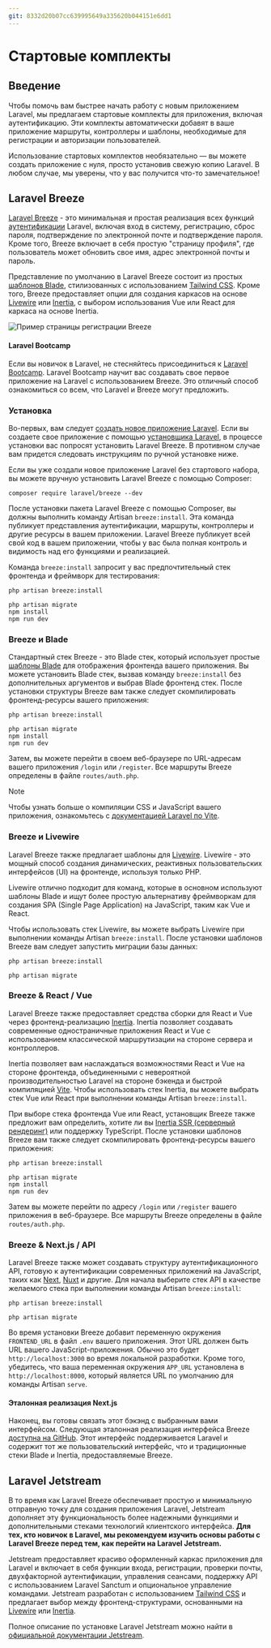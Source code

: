 ```yaml
---
git: 8332d20b07cc639995649a335620b044151e6dd1
---
```


# Стартовые комплекты

<a name="introduction"></a>
## Введение

Чтобы помочь вам быстрее начать работу с новым приложением Laravel, мы предлагаем стартовые комплекты для приложения, включая аутентификацию. Эти комплекты автоматически добавят в ваше приложение маршруты, контроллеры и шаблоны, необходимые для регистрации и авторизации пользователей.

Использование стартовых комплектов необязательно — вы можете создать приложение с нуля, просто установив свежую копию Laravel. В любом случае, мы уверены, что у вас получится что-то замечательное!

<a name="laravel-breeze"></a>
## Laravel Breeze

[Laravel Breeze](https://github.com/laravel/breeze) - это минимальная и простая реализация всех функций [аутентификации](/docs/{{version}}/authentication) Laravel, включая вход в систему, регистрацию, сброс пароля, подтверждение по электронной почте и подтверждение пароля. Кроме того, Breeze включает в себя простую "страницу профиля", где пользователь может обновить свое имя, адрес электронной почты и пароль.

Представление по умолчанию в Laravel Breeze состоит из простых [шаблонов Blade](/docs/{{version}}/blade), стилизованных с использованием [Tailwind CSS](https://tailwindcss.com). Кроме того, Breeze предоставляет опции для создания каркасов на основе [Livewire](https://livewire.laravel.com) или [Inertia](https://inertiajs.com), с выбором использования Vue или React для каркаса на основе Inertia.

![Пример страницы регистрации Breeze](https://laravel.com/img/docs/breeze-register.png)

#### Laravel Bootcamp

Если вы новичок в Laravel, не стесняйтесь присоединиться к [Laravel Bootcamp](https://bootcamp.laravel.com). Laravel Bootcamp научит вас создавать свое первое приложение на Laravel с использованием Breeze. Это отличный способ ознакомиться со всем, что Laravel и Breeze могут предложить.

<a name="laravel-breeze-installation"></a>
### Установка

Во-первых, вам следует [создать новое приложение Laravel](/docs/{{version}}/installation). Если вы создаете свое приложение с помощью [установщика Laravel](/docs/{{version}}/installation#creating-a-laravel-project), в процессе установки вас попросят установить Laravel Breeze. В противном случае вам придется следовать инструкциям по ручной установке ниже.

Если вы уже создали новое приложение Laravel без стартового набора, вы можете вручную установить Laravel Breeze с помощью Composer:

```shell
composer require laravel/breeze --dev
```

После установки пакета Laravel Breeze с помощью Composer, вы должны выполнить команду Artisan `breeze:install`. Эта команда публикует представления аутентификации, маршруты, контроллеры и другие ресурсы в вашем приложении. Laravel Breeze публикует всей свой код в вашем приложении, чтобы у вас была полная контроль и видимость над его функциями и реализацией.

Команда `breeze:install` запросит у вас предпочтительный стек фронтенда и фреймворк для тестирования:

```shell
php artisan breeze:install

php artisan migrate
npm install
npm run dev
```

<a name="breeze-and-blade"></a>
### Breeze и Blade

Стандартный стек Breeze - это Blade стек, который использует простые [шаблоны Blade](/docs/{{version}}/blade) для отображения фронтенда вашего приложения. Вы можете установить Blade стек, вызвав команду `breeze:install` без дополнительных аргументов и выбрав Blade фронтенд стек. После установки структуры Breeze вам также следует скомпилировать фронтенд-ресурсы вашего приложения:

```shell
php artisan breeze:install

php artisan migrate
npm install
npm run dev
```

Затем, вы можете перейти в своем веб-браузере по URL-адресам вашего приложения `/login` или `/register`. Все маршруты Breeze определены в файле `routes/auth.php`.

> [!NOTE]
> Чтобы узнать больше о компиляции CSS и JavaScript вашего приложения, ознакомьтесь с [документацией Laravel по Vite](/docs/{{version}}/vite#running-vite).

<a name="breeze-and-livewire"></a>
### Breeze и Livewire

Laravel Breeze также предлагает шаблоны для [Livewire](https://livewire.laravel.com). Livewire - это мощный способ создания динамических, реактивных пользовательских интерфейсов (UI) на фронтенде, используя только PHP.

Livewire отлично подходит для команд, которые в основном используют шаблоны Blade и ищут более простую альтернативу фреймворкам для создания SPA (Single Page Application) на JavaScript, таким как Vue и React.

Чтобы использовать стек Livewire, вы можете выбрать Livewire при выполнении команды Artisan `breeze:install`. После установки шаблонов Breeze вам следует запустить миграции базы данных:

```shell
php artisan breeze:install

php artisan migrate
```

<a name="breeze-and-inertia"></a>
### Breeze & React / Vue

Laravel Breeze также предоставляет средства сборки для React и Vue через фронтенд-реализацию [Inertia](https://inertiajs.com). Inertia позволяет создавать современные одностраничные приложения React и Vue с использованием классической маршрутизации на стороне сервера и контроллеров.

Inertia позволяет вам наслаждаться возможностями React и Vue на стороне фронтенда, объединенными с невероятной производительностью Laravel на стороне бэкенда и быстрой компиляцией [Vite](https://vitejs.dev). Чтобы использовать стек Inertia, вы можете выбрать стек Vue или React при выполнении команды Artisan `breeze:install`.

При выборе стека фронтенда Vue или React, установщик Breeze также предложит вам определить, хотите ли вы [Inertia SSR (серверный рендеринг)](https://inertiajs.com/server-side-rendering) или поддержку TypeScript. После установки шаблонов Breeze вам также следует скомпилировать фронтенд-ресурсы вашего приложения:

```shell
php artisan breeze:install

php artisan migrate
npm install
npm run dev
```

Затем вы можете перейти по адресу `/login` или `/register` вашего приложения в веб-браузере. Все маршруты Breeze определены в файле `routes/auth.php`.

<a name="breeze-and-next"></a>
### Breeze & Next.js / API

Laravel Breeze также может создавать структуру аутентификационного API, готовую к аутентификации современных приложений на JavaScript, таких как [Next](https://nextjs.org), [Nuxt](https://nuxt.com) и другие. Для начала выберите стек API в качестве желаемого стека при выполнении команды Artisan `breeze:install`:

```shell
php artisan breeze:install

php artisan migrate
```

Во время установки Breeze добавит переменную окружения `FRONTEND_URL` в файл `.env` вашего приложения. Этот URL должен быть URL вашего JavaScript-приложения. Обычно это будет `http://localhost:3000` во время локальной разработки. Кроме того, убедитесь, что ваша переменная окружения `APP_URL` установлена в `http://localhost:8000`, который является URL по умолчанию для команды Artisan `serve`.

<a name="next-reference-implementation"></a>
#### Эталонная реализация Next.js

Наконец, вы готовы связать этот бэкэнд с выбранным вами интерфейсом. Следующая эталонная реализация интерфейса Breeze [доступна на GitHub](https://github.com/laravel/breeze-next). Этот интерфейс поддерживается Laravel и содержит тот же пользовательский интерфейс, что и традиционные стеки Blade и Inertia, предоставляемые Breeze.

<a name="laravel-jetstream"></a>
## Laravel Jetstream

В то время как Laravel Breeze обеспечивает простую и минимальную отправную точку для создания приложения Laravel, Jetstream дополняет эту функциональность более надежными функциями и дополнительными стеками технологий клиентского интерфейса. **Для тех, кто новичок в Laravel, мы рекомендуем изучить основы работы с Laravel Breeze перед тем, как перейти на Laravel Jetstream.**

Jetstream предоставляет красиво оформленный каркас приложения для Laravel и включает в себя функции входа, регистрации, проверки почты, двухфакторной аутентификации, управления сеансами, поддержку API с использованием Laravel Sanctum и опциональное управление командами. Jetstream разработан с использованием [Tailwind CSS](https://tailwindcss.com) и предлагает выбор между фронтенд-структурами, основанными на [Livewire](https://livewire.laravel.com) или [Inertia](https://inertiajs.com).

Полное описание по установке Laravel Jetstream можно найти в [официальной документации Jetstream](https://jetstream.laravel.com).
